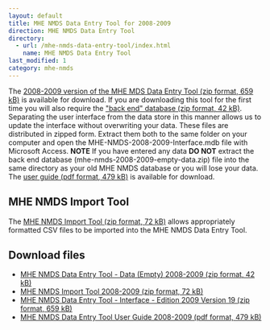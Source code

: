 ```yaml
---
layout: default
title: MHE NMDS Data Entry Tool for 2008-2009
direction: MHE NMDS Data Entry Tool
directory:
  - url: /mhe-nmds-data-entry-tool/index.html
    name: MHE NMDS Data Entry Tool
last_modified: 1
category: mhe-nmds
---
```


The [2008-2009 version of the MHE MDS Data Entry Tool (zip format, 659 kB)][interface-href] is available for download.
If you are downloading this tool for the first time you will also require the ["back end" database (zip format, 42 kB)][emptydata-href]. Separating the user interface from the data store in this manner allows us to update the interface without overwriting your data.
These files are distributed in zipped form. Extract them both to the same folder on your computer and open the MHE-NMDS-2008-2009-Interface.mdb file with Microsoft Access.
**NOTE** If you have entered any data **DO NOT** extract the back end database (mhe-nmds-2008-2009-empty-data.zip) file into the same directory as your old MHE NMDS database or you will lose your data.
The [user guide (pdf format, 479 kB)][userguide-href] is available for download.
## MHE NMDS Import Tool
The [MHE NMDS Import Tool (zip format, 72 kB)][importer-href] allows appropriately formatted CSV files to be imported into the MHE NMDS Data Entry Tool.
## Download files
* [MHE NMDS Data Entry Tool - Data (Empty) 2008-2009 (zip format, 42 kB)][emptydata-href]
* [MHE NMDS Import Tool 2008-2009 (zip format, 72 kB)][importer-href]
* [MHE NMDS Data Entry Tool - Interface - Edition 2009 Version 19 (zip format, 659 kB)][interface-href]
* [MHE NMDS Data Entry Tool User Guide 2008-2009 (pdf format, 479 kB)][userguide-href]

[interface-href]: /site/assets/files/1015/mhe-nmds-2008-2009-interface.zip
[emptydata-href]: /site/assets/files/1015/mhe-nmds-2008-2009-empty-data.zip
[userguide-href]: /site/assets/files/1015/mhe-nmds-2008-2009-de-tool-user-guide.pdf
[importer-href]: /site/assets/files/1015/mhe-nmds-2008-2009-importer.zip
